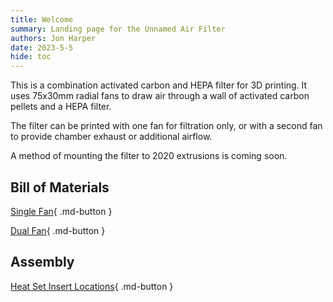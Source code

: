```yaml
---
title: Welcome
summary: Landing page for the Unnamed Air Filter
authors: Jon Harper
date: 2023-5-5
hide: toc
---
```


This is a combination activated carbon and HEPA filter for 3D printing. It uses 75x30mm radial fans to draw air through a wall of activated carbon pellets and a HEPA filter.

The filter can be printed with one fan for filtration only, or with a second fan to provide chamber exhaust or additional airflow.

A method of mounting the filter to 2020 extrusions is coming soon.

## Bill of Materials

[Single Fan](single.md){ .md-button }

[Dual Fan](dual.md){ .md-button }

## Assembly

[Heat Set Insert Locations](inserts.md){ .md-button }